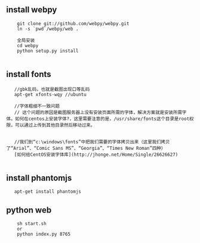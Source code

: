 ## install webpy
```
    git clone git://github.com/webpy/webpy.git
    ln -s `pwd`/webpy/web .
    
    全局安装
    cd webpy
    python setup.py install
    
```

## install fonts
```
   //gbk乱码，也就是截图出现口等乱码
   apt-get xfonts-wqy //ubuntu
   
   //字体粗细不一致问题
   // 这个问题的原因是截图服务器上没有安装页面所需的字体，解决方案就是安装所需字体。如何在centos上安装字体?，这里需要注意的是，/usr/share/fonts这个目录是root权限，可以通过上传到其他目录然后移动过来。
      
   
   //我们到“c:\windows\fonts”中把我们需要的字体拷贝出来（这里我们拷贝了“Arial”、“Comic Sans MS”、“Georgia”、“Times New Roman”四种）
   [如何给CentOS安装字体库](http://jhonge.net/Home/Single/26626627)
   
```

## install phantomjs
```
   apt-get install phantomjs   
```


## python web

```
    sh start.sh
    or
    python index.py 8765
```
